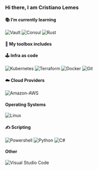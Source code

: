 ### Hi there, I am Cristiano Lemes


#### 📚 I’m currently learning

![Vault](https://img.shields.io/badge/Vault-000000?style=plastic&logo=Vault&logoColor=white)
![Consul](https://img.shields.io/badge/Consul-F24C53?style=plastic&logo=Consul&logoColor=white)
![Rust](https://img.shields.io/badge/Rust-000000?style=plastic&logo=rust&logoColor=white)

#### 🧰 My toolbox includes
  
  #### 🕹️ Infra as code
  
  ![Kubernetes](https://img.shields.io/badge/Kubernetes-326CE5?style=plastic&logo=Kubernetes&logoColor=white)
  ![Terraform](https://img.shields.io/badge/Terraform-7B42BC?style=plastic&logo=Terraform&logoColor=white)
  ![Docker](https://img.shields.io/badge/Docker-2496ED?style=plastic&logo=Docker&logoColor=white)
  ![Git](https://img.shields.io/badge/git-F05032?style=plastic&logo=git&logoColor=white)
  
  #### ☁️ Cloud Providers
  ![Amazon-AWS](https://img.shields.io/badge/Amazon-AWS-232F3E?style=plastic&logo=Amazon-AWS&logoColor=white)
  
  #### Operating Systems
  ![Linux](https://img.shields.io/badge/Linux-FCC624?style=plastic&logo=Linux&logoColor=white)
  
  #### ✍️ Scripting
  ![Powershell](https://img.shields.io/badge/Powershell-2CA5E0?style=plastic&logo=powershell&logoColor=white)
  ![Python](https://img.shields.io/badge/Python-3776AB?style=plastic&logo=python&logoColor=white)
  ![C#](https://img.shields.io/badge/C%23-239120?style=plastic&logo=c-sharp&logoColor=white)
  
  #### Other
  ![Visual Studio Code](https://img.shields.io/badge/VSCode-0078d7?style=plastic&logo=visual-studio-code&logoColor=white)


<!--
**cslemes/cslemes** is a ✨ _special_ ✨ repository because its `README.md` (this file) appears on your GitHub profile.

Here are some ideas to get you started:

- 🔭 I’m currently working on ...
- 🌱 I’m currently learning ...
- 👯 I’m looking to collaborate on ...
- 🤔 I’m looking for help with ...
- 💬 Ask me about ...
- 📫 How to reach me: ...
- 😄 Pronouns: ...
- ⚡ Fun fact: ...
-->
